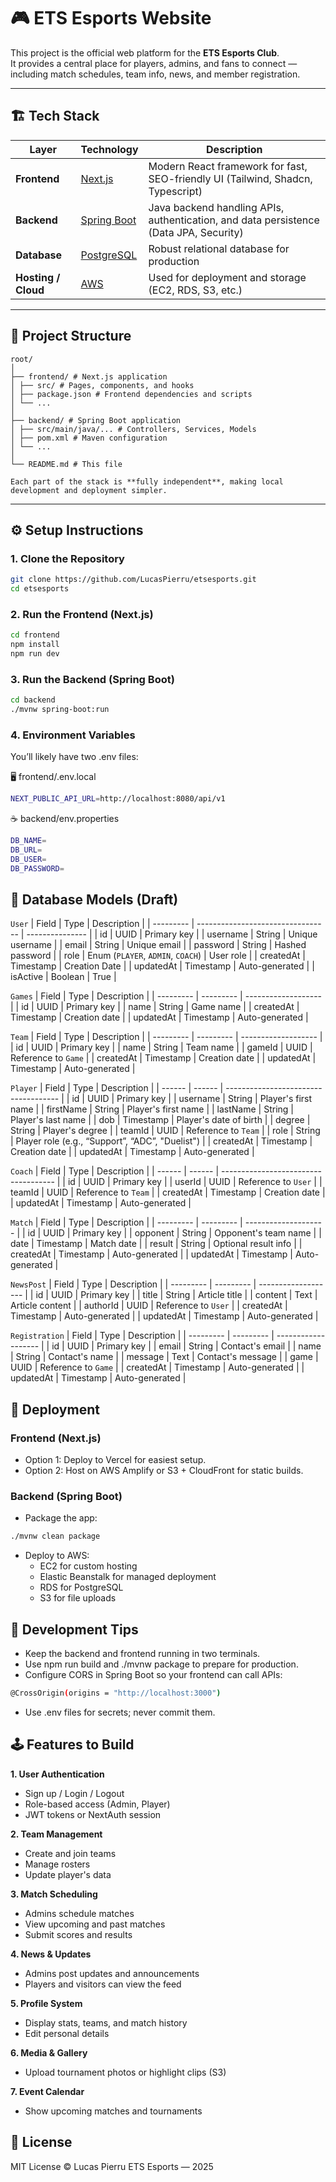 # 🎮 ETS Esports Website

This project is the official web platform for the **ETS Esports Club**.  
It provides a central place for players, admins, and fans to connect — including match schedules, team info, news, and member registration.

---

## 🏗️ Tech Stack

| Layer               | Technology                                            | Description                                                                           |
| ------------------- | ----------------------------------------------------- | ------------------------------------------------------------------------------------- |
| **Frontend**        | [Next.js](https://nextjs.org/)                        | Modern React framework for fast, SEO-friendly UI (Tailwind, Shadcn, Typescript)       |
| **Backend**         | [Spring Boot](https://spring.io/projects/spring-boot) | Java backend handling APIs, authentication, and data persistence (Data JPA, Security) |
| **Database**        | [PostgreSQL](https://www.postgresql.org/)             | Robust relational database for production                                             |
| **Hosting / Cloud** | [AWS](https://aws.amazon.com/)                        | Used for deployment and storage (EC2, RDS, S3, etc.)                                  |

---

## 🧱 Project Structure

```
root/
│
├── frontend/ # Next.js application
│ ├── src/ # Pages, components, and hooks
│ ├── package.json # Frontend dependencies and scripts
│ └── ...
│
├── backend/ # Spring Boot application
│ ├── src/main/java/... # Controllers, Services, Models
│ ├── pom.xml # Maven configuration
│ └── ...
│
└── README.md # This file

Each part of the stack is **fully independent**, making local development and deployment simpler.
```

---

## ⚙️ Setup Instructions

### 1. Clone the Repository

```bash
git clone https://github.com/LucasPierru/etsesports.git
cd etsesports
```

### 2. Run the Frontend (Next.js)

```bash
cd frontend
npm install
npm run dev
```

### 3. Run the Backend (Spring Boot)

```bash
cd backend
./mvnw spring-boot:run
```

### 4. Environment Variables

You’ll likely have two .env files:

🖥️ frontend/.env.local

```bash
NEXT_PUBLIC_API_URL=http://localhost:8080/api/v1
```

☕ backend/env.properties

```bash
DB_NAME=
DB_URL=
DB_USER=
DB_PASSWORD=
```

## 🧩 Database Models (Draft)

`User`
| Field | Type | Description |
| --------- | --------------------------------- | --------------- |
| id | UUID | Primary key |
| username | String | Unique username |
| email | String | Unique email |
| password | String | Hashed password |
| role | Enum (`PLAYER`, `ADMIN`, `COACH`) | User role |
| createdAt | Timestamp | Creation Date |
| updatedAt | Timestamp | Auto-generated |
| isActive | Boolean | True |

`Games`
| Field | Type | Description |
| --------- | --------- | ------------------- |
| id | UUID | Primary key |
| name | String | Game name |
| createdAt | Timestamp | Creation date |
| updatedAt | Timestamp | Auto-generated |

`Team`
| Field | Type | Description |
| --------- | --------- | ------------------- |
| id | UUID | Primary key |
| name | String | Team name |
| gameId | UUID | Reference to `Game` |
| createdAt | Timestamp | Creation date |
| updatedAt | Timestamp | Auto-generated |

`Player`
| Field | Type | Description |
| ------ | ------ | ------------------------------------ |
| id | UUID | Primary key |
| username | String | Player's first name |
| firstName | String | Player's first name |
| lastName | String | Player's last name |
| dob | Timestamp | Player's date of birth |
| degree | String | Player's degree |
| teamId | UUID | Reference to `Team` |
| role | String | Player role (e.g., “Support”, “ADC”, "Duelist") |
| createdAt | Timestamp | Creation date |
| updatedAt | Timestamp | Auto-generated |

`Coach`
| Field | Type | Description |
| ------ | ------ | ------------------------------------ |
| id | UUID | Primary key |
| userId | UUID | Reference to `User` |
| teamId | UUID | Reference to `Team` |
| createdAt | Timestamp | Creation date |
| updatedAt | Timestamp | Auto-generated |

`Match`
| Field | Type | Description |
| --------- | --------- | -------------------- |
| id | UUID | Primary key |
| opponent | String | Opponent's team name |
| date | Timestamp | Match date |
| result | String | Optional result info |
| createdAt | Timestamp | Auto-generated |
| updatedAt | Timestamp | Auto-generated |

`NewsPost`
| Field | Type | Description |
| --------- | --------- | ------------------- |
| id | UUID | Primary key |
| title | String | Article title |
| content | Text | Article content |
| authorId | UUID | Reference to `User` |
| createdAt | Timestamp | Auto-generated |
| updatedAt | Timestamp | Auto-generated |

`Registration`
| Field | Type | Description |
| --------- | --------- | ------------------- |
| id | UUID | Primary key |
| email | String | Contact's email |
| name | String | Contact's name |
| message | Text | Contact's message |
| game | UUID | Reference to `Game` |
| createdAt | Timestamp | Auto-generated |
| updatedAt | Timestamp | Auto-generated |

## 🚀 Deployment

### Frontend (Next.js)

- Option 1: Deploy to Vercel for easiest setup.
- Option 2: Host on AWS Amplify or S3 + CloudFront for static builds.

### Backend (Spring Boot)

- Package the app:

```bash
./mvnw clean package
```

- Deploy to AWS:
  - EC2 for custom hosting
  - Elastic Beanstalk for managed deployment
  - RDS for PostgreSQL
  - S3 for file uploads

## 🧰 Development Tips

- Keep the backend and frontend running in two terminals.
- Use npm run build and ./mvnw package to prepare for production.
- Configure CORS in Spring Boot so your frontend can call APIs:

```bash
@CrossOrigin(origins = "http://localhost:3000")
```

- Use .env files for secrets; never commit them.

## 🕹️ Features to Build

**1. User Authentication**

- Sign up / Login / Logout
- Role-based access (Admin, Player)
- JWT tokens or NextAuth session

**2. Team Management**

- Create and join teams
- Manage rosters
- Update player's data

**3. Match Scheduling**

- Admins schedule matches
- View upcoming and past matches
- Submit scores and results

**4. News & Updates**

- Admins post updates and announcements
- Players and visitors can view the feed

**5. Profile System**

- Display stats, teams, and match history
- Edit personal details

**6. Media & Gallery**

- Upload tournament photos or highlight clips (S3)

**7. Event Calendar**

- Show upcoming matches and tournaments

## 📄 License

MIT License © Lucas Pierru
ETS Esports — 2025
